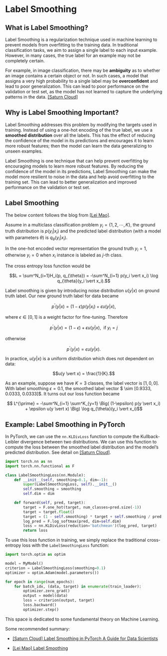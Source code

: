 
# Label Smoothing 


## What is Label Smoothing?

Label Smoothing is a regularization technique used in machine learning to prevent models from overfitting to the training data. In traditional classification tasks, we aim to assign a single label to each input example. However, in many cases, the true label for an example may not be completely certain. 

For example, in image classification, there may be **ambiguity** as to whether an image contains a certain object or not. In such cases, a model that assigns a very high probability to a single label may be **overconfident** and lead to poor generalization. This can lead to poor performance on the validation or test set, as the model has not learned to capture the underlying patterns in the data. [[Saturn Cloud]][Label Smoothing in PyTorch A Guide for Data Scientists]


## Why is Label Smoothing Important?
 
Label Smoothing addresses this problem by modifying the targets used in training. Instead of using a one-hot encoding of the true label, we use a **smoothed distribution** over all the labels. This has the effect of reducing the confidence of the model in its predictions and encourages it to learn more robust features; then the model can learn the data generalizing to unseen examples. 

Label Smoothing is one technique that can help prevent overfitting by encouraging models to learn more robust features. By reducing the confidence of the model in its predictions, Label Smoothing can make the model more resilient to noise in the data and help avoid overfitting to the training set. This can lead to better generalization and improved performance on the validation or test set.

## Label Smoothing

The below content follows the blog from [[Lei Mao]][Label Smoothing].

Assume in a multiclass classification problem $y_i=\lbrace 1, 2, \cdots, K \rbrace$, the ground truth distribution is $p(y_i \vert x_i)$ and the predicted label distribution (with a model with parameters $\theta$) is $q_{\theta}(y_i \vert x_i)$.

In the one-hot encoded vector representation the ground truth $y_i=1$, otherwise $y_i=0$ when $x_i$ instance is labeled as $j$-th class.

The cross entropy loss function would be

$$L = \sum^N_{i=1}H_i(p, q_{\theta}) = -\sum^N_{i=1} p(y_i \vert x_i) \log q_{\theta}(y_i \vert x_i).$$

Label smoothing is given by introducing noise distribution $u(y \vert x)$ on ground truth label. Our new ground truth label for data  became 

$$p^{\prime}(y \vert x) = (1-\epsilon) p(y \vert x_i) + \epsilon u(y \vert x), $$

where $\epsilon \in [0, 1]$ is a weight factor for fine-tuning. Therefore 

$$ p^{\prime}(y \vert x) = (1-\epsilon) + \epsilon u(y \vert x), \ \textrm{ if } y_i = j$$

otherwise

$$ p^{\prime}(y \vert x) = \epsilon u(y \vert x).$$

In practice, $u(y \vert x)$ is a uniform distribution which does not dependent on data:

$$u(y \vert x) = \frac{1}{K}.$$


As an example, suppose we have $K = 3$ classes, the label vector is $[1, 0, 0]$. With label smoothing $\epsilon=0.1$, the smoothed label vector $ \sim [0.9333, 0.0333, 0.0333]$. 
It turns out our loss function became

$$ L^{\prime} = -\sum^N_{i=1} \sum^K_{y=1} \Big( (1-\epsilon) p(y \vert x_i) + \epsilon u(y \vert x) \Big) \log q_{\theta}(y_i \vert x_i)$$




## Example: Label Smoothing in PyTorch

In PyTorch, we can use the `nn.KLDivLoss` function to compute the Kullback-Leibler divergence between two distributions. We can use this function to compute the loss between the smoothed label distribution and the model’s predicted distribution. See detail on [[Saturn Cloud]][Label Smoothing in PyTorch A Guide for Data Scientists].

```Python
import torch.nn as nn
import torch.nn.functional as F

class LabelSmoothingLoss(nn.Module):
    def __init__(self, smoothing=0.1, dim=-1):
        super(LabelSmoothingLoss, self).__init__()
        self.smoothing = smoothing
        self.dim = dim

    def forward(self, pred, target):
        target = F.one_hot(target, num_classes=pred.size(-1))
        target = target.float()
        target = (1 - self.smoothing) * target + self.smoothing / pred.size(-1)
        log_pred = F.log_softmax(pred, dim=self.dim)
        loss = nn.KLDivLoss(reduction='batchmean')(log_pred, target)
        return loss
```

To use this loss function in training, we simply replace the traditional cross-entropy loss with the `LabelSmoothingLoss` function:
```Python
import torch.optim as optim

model = MyModel()
criterion = LabelSmoothingLoss(smoothing=0.1)
optimizer = optim.Adam(model.parameters())

for epoch in range(num_epochs):
    for batch_idx, (data, target) in enumerate(train_loader):
        optimizer.zero_grad()
        output = model(data)
        loss = criterion(output, target)
        loss.backward()
        optimizer.step()
```

This space is dedicated to some fundamental theory on Machine Learning.

Some recommended summary:

* [Label Smoothing in PyTorch A Guide for Data Scientists]: https://saturncloud.io/blog/label-smoothing-in-pytorch-a-guide-for-data-scientists/
[[Saturn Cloud] Label Smoothing in PyTorch A Guide for Data Scientists](https://saturncloud.io/blog/label-smoothing-in-pytorch-a-guide-for-data-scientists/)

* [Label Smoothing]: https://leimao.github.io/blog/Label-Smoothing/
[[Lei Mao] Label Smoothing](https://leimao.github.io/blog/Label-Smoothing/)






